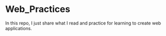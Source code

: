 # Web_Practices

In this repo, I just share what I read and practice for learning to create web applications.
